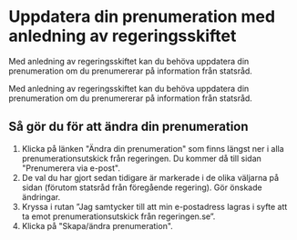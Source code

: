 # Uppdatera din prenumeration med anledning av regeringsskiftet

Med anledning av regeringsskiftet kan du behöva uppdatera din prenumeration om du prenumererar på information från statsråd.

Med anledning av regeringsskiftet kan du behöva uppdatera din prenumeration om du prenumererar på information från statsråd.

## Så gör du för att ändra din prenumeration

1. Klicka på länken "Ändra din prenumeration" som finns längst ner i alla prenumerationsutskick från regeringen. Du kommer då till sidan "Prenumerera via e-post".
2. De val du har gjort sedan tidigare är markerade i de olika väljarna på sidan (förutom statsråd från föregående regering). Gör önskade ändringar.
3. Kryssa i rutan ”Jag samtycker till att min e-postadress lagras i syfte att ta emot prenumerationsutskick från regeringen.se”.
4. Klicka på "Skapa/ändra prenumeration".
